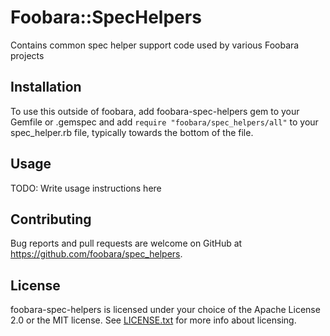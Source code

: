 # Foobara::SpecHelpers

Contains common spec helper support code used by various Foobara projects

## Installation

To use this outside of foobara, add foobara-spec-helpers gem to your Gemfile or .gemspec
and add `require "foobara/spec_helpers/all"` to your spec_helper.rb file, typically towards the bottom of the file.

## Usage

TODO: Write usage instructions here

## Contributing

Bug reports and pull requests are welcome on GitHub at https://github.com/foobara/spec_helpers.

## License

foobara-spec-helpers is licensed under your choice of the Apache License 2.0 or the MIT license.
See [LICENSE.txt](LICENSE-MIT.txt) for more info about licensing.
